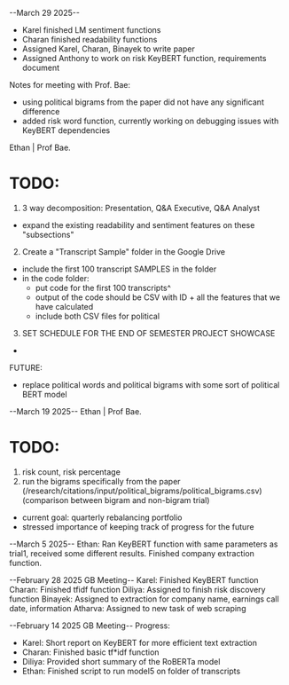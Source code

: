--March 29 2025--
* Karel finished LM sentiment functions
* Charan finished readability functions
* Assigned Karel, Charan, Binayek to write paper
* Assigned Anthony to work on risk KeyBERT function, requirements document

Notes for meeting with Prof. Bae:
- using political bigrams from the paper did not have any significant difference
- added risk word function, currently working on debugging issues with KeyBERT dependencies

Ethan | Prof Bae. 
# TODO:
1. 3 way decomposition: Presentation, Q&A Executive, Q&A Analyst
- expand the existing readability and sentiment features on these "subsections"
2. Create a "Transcript Sample" folder in the Google Drive
- include the first 100 transcript SAMPLES in the folder
- in the code folder:
    - put code for the first 100 transcripts^
    - output of the code should be CSV with ID + all the features that we have calculated
    - include both CSV files for political
3. SET SCHEDULE FOR THE END OF SEMESTER PROJECT SHOWCASE
- 

FUTURE:
- replace political words and political bigrams with some sort of political BERT model


--March 19 2025--
Ethan | Prof Bae. 
# TODO:
1. risk count, risk percentage
3. run the bigrams specifically from the paper (/research/citations/input/political_bigrams/political_bigrams.csv) (comparison between bigram and non-bigram trial)

* current goal: quarterly rebalancing portfolio 
* stressed importance of keeping track of progress for the future

--March 5 2025--
Ethan: Ran KeyBERT function with same parameters as trial1, received some different results. Finished company extraction function. 

--February 28 2025 GB Meeting--
Karel: Finished KeyBERT function
Charan: Finished tfidf function
Diliya: Assigned to finish risk discovery function
Binayek: Assigned to extraction for company name, earnings call date, information
Atharva: Assigned to new task of web scraping

--February 14 2025 GB Meeting--
Progress:
- Karel: Short report on KeyBERT for more efficient text extraction
- Charan: Finished basic tf*idf function
- Diliya: Provided short summary of the RoBERTa model
- Ethan: Finished script to run model5 on folder of transcripts